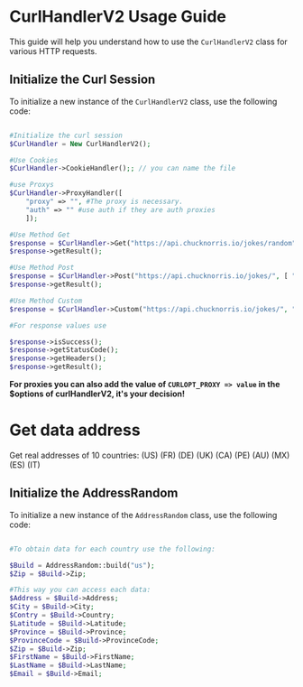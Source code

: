 
# CurlHandlerV2 Usage Guide

This guide will help you understand how to use the `CurlHandlerV2` class for various HTTP requests.

## Initialize the Curl Session

To initialize a new instance of the `CurlHandlerV2` class, use the following code:

```php

#Initialize the curl session
$CurlHandler = New CurlHandlerV2();

#Use Cookies 
$CurlHandler->CookieHandler();; // you can name the file

#use Proxys 
$CurlHandler->ProxyHandler([ 
    "proxy" => "", #The proxy is necessary. 
    "auth" => "" #use auth if they are auth proxies 
    ]);

#Use Method Get 
$response = $CurlHandler->Get("https://api.chucknorris.io/jokes/random"); #add $headers if necessary 
$response->getResult();

#Use Method Post 
$response = $CurlHandler->Post("https://api.chucknorris.io/jokes/", [ "header: value" ], "query=cat"); 
$response->getResult();

#Use Method Custom 
$response = $CurlHandler->Custom("https://api.chucknorris.io/jokes/", "GET");

#For response values ​​use

$response->isSuccess(); 
$response->getStatusCode(); 
$response->getHeaders(); 
$response->getResult();
```
**For proxies you can also add the value of `CURLOPT_PROXY => value` in the $options of curlHandlerV2, it's your decision!**

# Get data address

Get real addresses of 10 countries: (US) (FR) (DE) (UK) (CA) (PE) (AU) (MX) (ES) (IT)

## Initialize the AddressRandom

To initialize a new instance of the `AddressRandom` class, use the following code:

```php

#To obtain data for each country use the following:

$Build = AddressRandom::build("us");
$Zip = $Build->Zip;

#This way you can access each data: 
$Address = $Build->Address;
$City = $Build->City;
$Contry = $Build->Country;
$Latitude = $Build->Latitude;
$Province = $Build->Province;
$ProvinceCode = $Build->ProvinceCode;
$Zip = $Build->Zip;
$FirstName = $Build->FirstName; 
$LastName = $Build->LastName;
$Email = $Build->Email;
```
